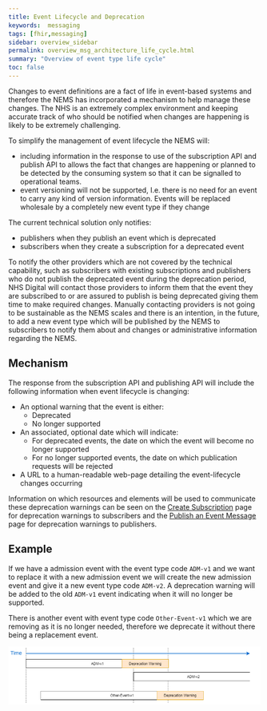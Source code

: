 ```yaml
---
title: Event Lifecycle and Deprecation
keywords:  messaging
tags: [fhir,messaging]
sidebar: overview_sidebar
permalink: overview_msg_architecture_life_cycle.html
summary: "Overview of event type life cycle"
toc: false
---
```


Changes to event definitions are a fact of life in event-based systems and therefore the NEMS has incorporated a mechanism to help manage these changes. The NHS is an extremely complex environment and keeping accurate track of who should be notified when changes are happening is likely to be extremely challenging.

To simplify the management of event lifecycle the NEMS will:
- including information in the response to use of the subscription API and publish API to allows the fact that changes are happening or planned to be detected by the consuming system so that it can be signalled to operational teams.
- event versioning will not be supported, I.e. there is no need for an event to carry any kind of version information. Events will be replaced wholesale by a completely new event type if they change

The current technical solution only notifies:
- publishers when they publish an event which is deprecated
- subscribers when they create a subscription for a deprecated event

To notify the other providers which are not covered by the technical capability, such as subscribers with existing subscriptions and publishers who do not publish the deprecated event during the deprecation period, NHS Digital will contact those providers to inform them that the event they are subscribed to or are assured to publish is being deprecated giving them time to make required changes. Manually contacting providers is not going to be sustainable as the NEMS scales and there is an intention, in the future, to add a new event type which will be published by the NEMS to subscribers to notify them about and changes or administrative information regarding the NEMS.


## Mechanism

The response from the subscription API and publishing API will include the following information when event lifecycle is changing:
- An optional warning that the event is either:
  - Deprecated
  - No longer supported
- An associated, optional date which will indicate:
  - For deprecated events, the date on which the event will become no longer supported
  - For no longer supported events, the date on which publication requests will be rejected
- A URL to a human-readable web-page detailing the event-lifecycle changes occurring

Information on which resources and elements will be used to communicate these deprecation warnings can be seen on the [Create Subscription](explore_create_subscription.html) page for deprecation warnings to subscribers and the [Publish an Event Message](publication_publish.html) page for deprecation warnings to publishers.


## Example

If we have a admission event with the event type code `ADM-v1` and we want to replace it with a new admission event we will create the new admission event and give it a new event type code `ADM-v2`. A deprecation warning will be added to the old `ADM-v1` event indicating when it will no longer be supported.
 
There is another event with event type code `Other-Event-v1` which we are removing as it is no longer needed, therefore we deprecate it without there being a replacement event.

<a href="images/overview/event_life_cycle.png" target="_blank"><img src="images/overview/event_life_cycle.png"></a>

